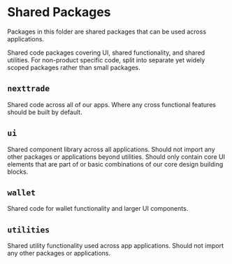 # Shared Packages

Packages in this folder are shared packages that can be used across applications.

Shared code packages covering UI, shared functionality, and shared utilities. For non-product specific code, split into separate yet widely scoped packages rather than small packages.

## `nexttrade`

Shared code across all of our apps. Where any cross functional features should be built by default.

## `ui`

Shared component library across all applications. Should not import any other packages or applications beyond utilities. Should only contain core UI elements that are part of or basic combinations of our core design building blocks.

## `wallet`

Shared code for wallet functionality and larger UI components.

## `utilities`

Shared utility functionality used across app applications. Should not import any other packages or applications.
